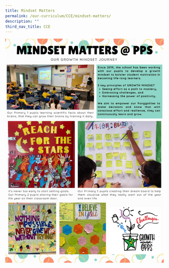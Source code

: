```yaml
---
title: Mindset Matters
permalink: /our-curriculum/CCE/mindset-matters/
description: ""
third_nav_title: CCE
---
```

![](/images/CCE%20New%20Header%20Mindset%20Matters.jpeg)